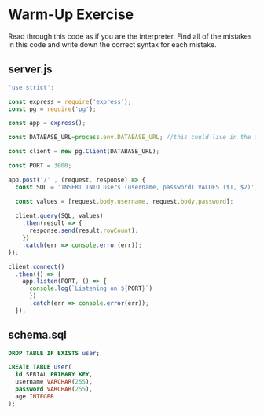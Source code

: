 # Warm-Up Exercise
Read through this code as if you are the interpreter. Find all of the mistakes in this code and write down the correct syntax for each mistake.

## server.js

``` javascript
'use strict';

const express = require('express');
const pg = require('pg');

const app = express();

const DATABASE_URL=process.env.DATABASE_URL; //this could live in the file or in my terminal as an env variable

const client = new pg.Client(DATABASE_URL);

const PORT = 3000;

app.post('/' , (request, response) => {
  const SQL = 'INSERT INTO users (username, password) VALUES ($1, $2)';

  const values = [request.body.username, request.body.password];
  
  client.query(SQL, values)
    .then(result => {
      response.send(result.rowCount);
    })
    .catch(err => console.error(err));
});

client.connect()
  .then(() => {
    app.listen(PORT, () => {
      console.log(`Listening on ${PORT}`)
      })
      .catch(err => console.error(err));
  });
```

## schema.sql

``` sql
DROP TABLE IF EXISTS user;

CREATE TABLE user(
  id SERIAL PRIMARY KEY,
  username VARCHAR(255),
  password VARCHAR(255),
  age INTEGER
);
```
